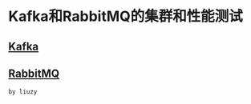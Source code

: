 # Kafka和RabbitMQ的集群和性能测试

## [Kafka](https://github.com/liuzy88/kafka_rabbitmq_perf_test/tree/master/kafka)

## [RabbitMQ](https://github.com/liuzy88/kafka_rabbitmq_perf_test/tree/master/rabbitmq)

`by liuzy`